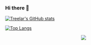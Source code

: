 ### Hi there 👋

[![Treelar's GitHub stats](https://github-readme-stats.vercel.app/api?username=ninjawarrior1337&theme=dark)](https://github.com/anuraghazra/github-readme-stats)

[![Top Langs](https://github-readme-stats.vercel.app/api/top-langs/?username=ninjawarrior1337&theme=dark)](https://github.com/anuraghazra/github-readme-stats)

<center>
<img src="https://treelar.cf/logo/logo2020.svg" \>
</center>

<!--
**ninjawarrior1337/ninjawarrior1337** is a ✨ _special_ ✨ repository because its `README.md` (this file) appears on your GitHub profile.

Here are some ideas to get you started:

- 🔭 I’m currently working on ...
- 🌱 I’m currently learning ...
- 👯 I’m looking to collaborate on ...
- 🤔 I’m looking for help with ...
- 💬 Ask me about ...
- 📫 How to reach me: ...
- 😄 Pronouns: ...
- ⚡ Fun fact: ...
-->
